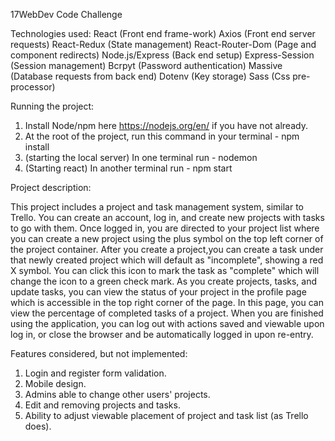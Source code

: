 17WebDev Code Challenge

Technologies used:
React (Front end frame-work)
Axios (Front end server requests)
React-Redux (State management)
React-Router-Dom (Page and component redirects)
Node.js/Express (Back end setup)
Express-Session (Session management)
Bcrpyt (Password authentication)
Massive (Database requests from back end)
Dotenv (Key storage)
Sass (Css pre-processor)


Running the project:

1. Install Node/npm here https://nodejs.org/en/ if you have not already.
2. At the root of the project, run this command in your terminal - npm install
3. (starting the local server) In one terminal run - nodemon
4. (Starting react) In another terminal run - npm start



Project description:

This project includes a project and task management system, similar to Trello. You can create an account, log in, and create new projects with tasks to go with them. Once logged in, you are directed to your project list where you can create a new project using the plus symbol on the top left corner of the project container. After you create a project,you can create a task under that newly created project which will default as "incomplete", showing a red X symbol. You can click this icon to mark the task as "complete" which will change the icon to a green check mark. As you create projects, tasks, and update tasks, you can view the status of your project in the profile page which is accessible in the top right corner of the page. In this page, you can view the percentage of completed tasks of a project. When you are finished using the application, you can log out with actions saved and viewable upon log in, or close the browser and be automatically logged in upon re-entry. 


Features considered, but not implemented: 

1. Login and register form validation.
2. Mobile design.
3. Admins able to change other users' projects.
4. Edit and removing projects and tasks.
5. Ability to adjust viewable placement of project and task list (as Trello does).



